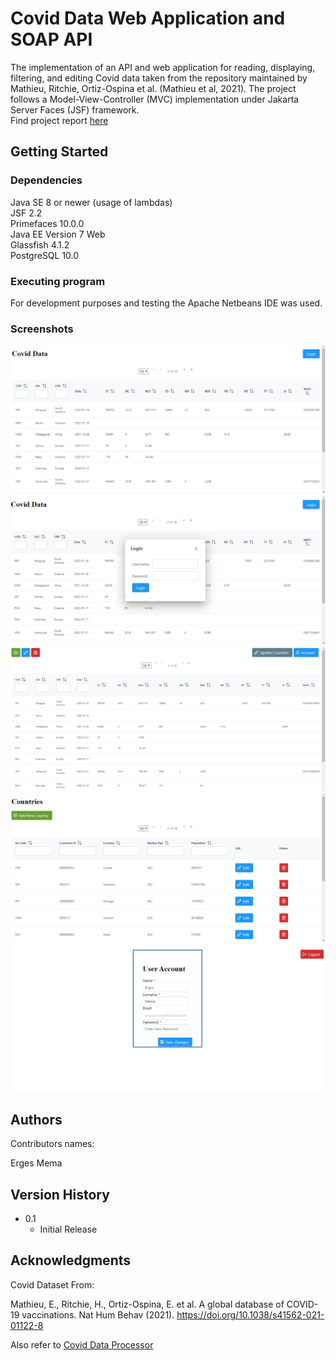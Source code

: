 # Covid Data Web Application and SOAP API

The implementation of an API and web application for reading, displaying, filtering, and editing Covid data taken from the repository maintained by Mathieu, Ritchie, Ortiz-Ospina et al. (Mathieu et al, 2021). The project follows a Model-View-Controller (MVC) implementation under Jakarta Server Faces (JSF) framework. <br />
Find project report [here](https://drive.google.com/file/d/1ckK2EQjiOAD8NA4g-6gp_4Qa34ZMjFi3/view?usp=sharing)

## Getting Started

### Dependencies

Java SE 8 or newer (usage of lambdas) <br />
JSF 2.2 <br />
Primefaces 10.0.0 <br />
Java EE Version 7 Web <br />
Glassfish 4.1.2 <br />
PostgreSQL 10.0 <br />

### Executing program

For development purposes and testing the Apache Netbeans IDE was used.

### Screenshots 
![Index](screenshots/index.png "Index")
![Login](screenshots/login.png "Login")
![Profile](screenshots/profile.png "Profile")
![Countries](screenshots/countries.png "Countries")
![Account](screenshots/account.png "Account")

## Authors

Contributors names:

Erges Mema  

## Version History

* 0.1
    * Initial Release


## Acknowledgments

Covid Dataset From:

Mathieu, E., Ritchie, H., Ortiz-Ospina, E. et al. A global database of COVID-19 vaccinations. Nat Hum Behav (2021). https://doi.org/10.1038/s41562-021-01122-8

Also refer to [Covid Data Processor](https://github.com/ergesmema/Covid-Data-Processor)
